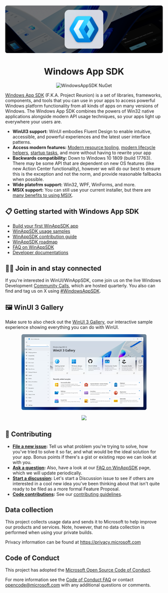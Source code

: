 <p align="center">
  <a href="https://aka.ms/winappsdk">
    <img src="./docs/images/header.png" alt="WinUI Banner" />
  </a>
</p>

<h1 align="center">Windows App SDK</h1>

<p align="center">
  <a style="text-decoration:none" href="https://www.nuget.org/packages/Microsoft.WindowsAppSDK">
    <img src="https://img.shields.io/nuget/v/Microsoft.WindowsAppSDK" alt="WindowsAppSDK NuGet" /></a>
</p>

[Windows App SDK](https://aka.ms/winappsdk) (F.K.A. Project Reunion) is a set of libraries, frameworks, components, and tools that you can use in your apps to access powerful Windows platform functionality from all kinds of apps on many versions of Windows. The Windows App SDK combines the powers of Win32 native applications alongside modern API usage techniques, so your apps light up everywhere your users are.

- **WinUI3 support:** WinUI embodies Fluent Design to enable intuitive, accessible, and powerful experiences and the latest user interface patterns.
- **Access modern features:** [Modern resource tooling](https://github.com/microsoft/WindowsAppSDK/issues/11), [modern lifecycle helpers](https://github.com/microsoft/WindowsAppSDK/issues/9), [startup tasks](https://github.com/microsoft/WindowsAppSDK/issues/10), and more without having to rewrite your app
- **Backwards compatibility:** Down to Windows 10 1809 (build 17763). There may be some API that are dependent on new OS features
(like new Action Center functionality), however we will do our best to ensure this is the exception and not the norm, and provide reasonable fallbacks when possible.
- **Wide platofrm support:** Win32, WPF, WinForms, and more.
- **MSIX support:** You can still use your current installer, but there are [many benefits to using MSIX](https://docs.microsoft.com/windows/msix/overview#key-features).

## 📋 Getting started with Windows App SDK

* [Build your first WinAppSDK app](https://learn.microsoft.com/windows/apps/winui/winui3/create-your-first-winui3-app)
* [WinAppSDK usage samples](https://github.com/microsoft/WindowsAppSDK-Samples)
* [WinAppSDK contribution guide](docs/contributor-guide.md)
* [WinAppSDK roadmap](./docs/roadmap.md)
* [FAQ on WinAppSDK](docs/faq.md)
* [Developer documentations](https://aka.ms/windowsappsdkdocs)

## 👨‍💻 Join in and stay connected

If you're interested in WinUI/WinAppSDK, come join us on the live Windows Development [Community Calls](https://www.youtube.com/playlist?list=PLI_J2v67C23ZqsolUDaHoFkF1GKvGrttB), which are hosted quarterly.
You also can find and tag us on X using [#WindowsAppSDK](https://twitter.com/search?q=%23WindowsAppSDK).

## 🖼️ WinUI 3 Gallery

Make sure to also check out the [WinUI 3 Gallery](https://aka.ms/winui-gallery), our interactive sample experience showing everything you can do with WinUI.

<p align="center"><img src="./docs/images/winui-gallery.png" alt="WinUI 3 Gallery" width="400"/></p>

<p align="center">
  <a style="text-decoration:none" href="https://apps.microsoft.com/detail/9NGHP3DX8HDX?launch=true&mode=full">
    <picture>
      <source media="(prefers-color-scheme: light)" srcset="https://get.microsoft.com/images/en-us%20dark.svg" width="200" />
      <img src="https://get.microsoft.com/images/en-us%20light.svg" width="200" />
  </picture></a>
</p>

## 📢 Contributing

- **[File a new issue](https://github.com/microsoft/WindowsAppSDK/issues/new/choose):** Tell us what problem you're trying to solve, how you've tried to solve it so far, and what would be the ideal solution for your app. Bonus points if there's a gist or existing repo we can look at with you.
- **[Ask a question](https://github.com/microsoft/WindowsAppSDK/discussions/categories/q-a):** Also, have a look at our [FAQ on WinAppSDK](docs/faq.md) page, which we will update periodically.
- **[Start a discussion](https://github.com/microsoft/WindowsAppSDK/discussions):** Let's start a Discussion issue to see if others are interested in a cool new idea you've been thinking about that isn't quite ready to be filed as a more formal Feature Proposal.
- **[Code contributions](docs/contributor-guide.md):** See our [contributing guidelines](docs/contributor-guide.md).

## Data collection

This project collects usage data and sends it to Microsoft to help improve our products and services. Note, however, that no data collection is performed when using your private builds.

Privacy information can be found at https://privacy.microsoft.com

## Code of Conduct

This project has adopted the [Microsoft Open Source Code of Conduct](https://opensource.microsoft.com/codeofconduct).

For more information see the [Code of Conduct FAQ](https://opensource.microsoft.com/codeofconduct/faq) or
contact [opencode@microsoft.com](mailto:opencode@microsoft.com) with any additional questions or comments.
